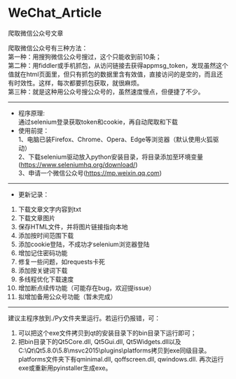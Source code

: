 # WeChat_Article    
爬取微信公众号文章   

爬取微信公众号有三种方法：      
第一种：用搜狗微信公众号搜过，这个只能收到前10条；    
第二种：用fiddler或手机抓包，从访问链接去获得appmsg_token，发现虽然这个值就在html页面里，但只有抓包的数据里含有效值，直接访问的是空的，而且还有时效性。这样，每次都要抓包获取，就很麻烦。   
第三种：就是这种用公众号搜公众号的，虽然速度慢点，但便捷了不少。    


****************************************************************************************************    
* 程序原理:     
通过selenium登录获取token和cookie，再自动爬取和下载   
* 使用前提：   
1、电脑已装Firefox、Chrome、Opera、Edge等浏览器（默认使用火狐驱动）   
2、下载selenium驱动放入python安装目录，将目录添加至环境变量(https://www.seleniumhq.org/download/)   
3、申请一个微信公众号(https://mp.weixin.qq.com)   
****************************************************************************************************    
* 更新记录：
1. 下载文章文字内容到txt
2. 下载文章图片
3. 保存HTML文件，并将图片链接指向本地  
4. 添加按时间范围下载  
5. 添加cookie登陆，不成功才selenium浏览器登陆  
6. 增加记住密码功能  
7. 修复一些问题，如requests卡死  
8. 添加按关键词下载  
9. 多线程优化下载速度  
10. 增加断点续传功能（可能存在bug，欢迎提issue）  
11. 拟增加备用公众号功能（暂未完成）  
**************************************************************************************************** 
建议主程序放到./Py文件夹里运行。若运行仍报错，可：  
1. 可以把这个exe文件拷贝到qt的安装目录下的bin目录下运行即可；  
2. 把bin目录下的Qt5Core.dll, Qt5Gui.dll, Qt5Widgets.dll以及C:\Qt\Qt5.8.0\5.8\msvc2015\plugins\platforms拷贝到exe同级目录。platforms文件夹下有qminimal.dll, qoffscreen.dll, qwindows.dll.  再次运行exe或重新用pyinstaller生成exe。


